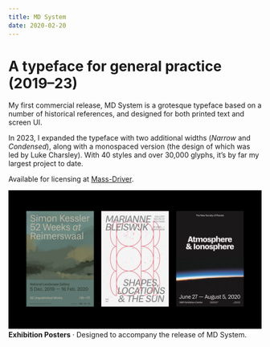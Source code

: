 ```yaml
---
title: MD System
date: 2020-02-20
---
```

# A typeface for general practice (2019–23)

My first commercial release, MD System is a grotesque typeface based on a number of historical references, and designed for both printed text and screen UI.

In 2023, I expanded the typeface with two additional widths (_Narrow_ and _Condensed_), along with a monospaced version (the design of which was led by Luke Charsley). With 40 styles and over 30,000 glyphs, it’s by far my largest project to date.

Available for licensing at [Mass-Driver](https://mass-driver.com/typefaces/md-system).

![MD System posters](/media/md_system-posters.png)
__Exhibition Posters__ · Designed to accompany the release of MD System.